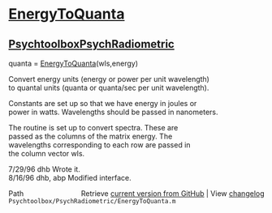 # [EnergyToQuanta](EnergyToQuanta)
## [Psychtoolbox](Psychtoolbox)[PsychRadiometric](PsychRadiometric)

quanta = [EnergyToQuanta](EnergyToQuanta)(wls,energy)  
  
Convert energy units (energy or power per unit wavelength)  
to quantal units (quanta or quanta/sec per unit wavelength).  
  
Constants are set up so that we have energy in joules or  
power in watts.  Wavelengths should be passed in nanometers.  
  
The routine is set up to convert spectra.  These are  
passed as the columns of the matrix energy.  The  
wavelengths corresponding to each row are passed in  
the column vector wls.  
  
7/29/96  dhb  Wrote it.  
8/16/96  dhb, abp  Modified interface.  




<div class="code_header" style="text-align:right;">
  <span style="float:left;">Path&nbsp;&nbsp;</span> <span class="counter">Retrieve <a href=
  "https://raw.github.com/Psychtoolbox-3/Psychtoolbox-3/beta/Psychtoolbox/PsychRadiometric/EnergyToQuanta.m">current version from GitHub</a> | View <a href=
  "https://github.com/Psychtoolbox-3/Psychtoolbox-3/commits/beta/Psychtoolbox/PsychRadiometric/EnergyToQuanta.m">changelog</a></span>
</div>
<div class="code">
  <code>Psychtoolbox/PsychRadiometric/EnergyToQuanta.m</code>
</div>

